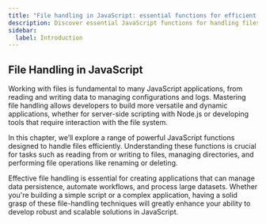 ```yaml
---
title: "File handling in JavaScript: essential functions for efficient file management"
description: Discover essential JavaScript functions for handling files with ease. Learn how to read, write, and manage files effectively in Node.js to build robust, cross-platform applications. Improve your data persistence and automation skills with our comprehensive guide to JavaScript file handling.
sidebar:
  label: Introduction
---
```


## File Handling in JavaScript

Working with files is fundamental to many JavaScript applications, from reading and writing data to managing configurations and logs. Mastering file handling allows developers to build more versatile and dynamic applications, whether for server-side scripting with Node.js or developing tools that require interaction with the file system.

In this chapter, we’ll explore a range of powerful JavaScript functions designed to handle files efficiently. Understanding these functions is crucial for tasks such as reading from or writing to files, managing directories, and performing file operations like renaming or deleting.

Effective file handling is essential for creating applications that can manage data persistence, automate workflows, and process large datasets. Whether you're building a simple script or a complex application, having a solid grasp of these file-handling techniques will greatly enhance your ability to develop robust and scalable solutions in JavaScript.
